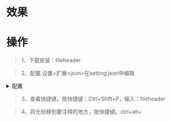 # 效果

# 操作

> 1、下载安装：fileheader

> 2、配置.设置>扩展>json>在setting.json中编辑

<details>
<summary>配置</summary>


```json
"fileheader.Author": "DK_Li",
    "fileheader.LastModifiedBy": "DK_Li",
    "fileheader.tpl": "/*\r\n * @Author: {author} \r\n * @Description: '' \r\n * @Date: {createTime} \r\n * @Last Modified by:   {lastModifiedBy} \r\n * @Last Modified time: {updateTime} \r\n */\r\n",
```

</details>

> 3、查看快捷键。按快捷键：Ctrl+Shift+P，输入：fileheader

> 4、将光标移到要注释的地方，按快捷键。ctrl+alt+
